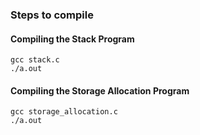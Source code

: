 ### Steps to compile

#### Compiling the Stack Program

```
gcc stack.c
./a.out
```

#### Compiling the Storage Allocation Program
```
gcc storage_allocation.c
./a.out
```
